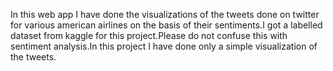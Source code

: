 In this web app I have done the visualizations of the tweets done on twitter for various american airlines on the basis of their sentiments.I got a labelled dataset from kaggle for this project.Please do not confuse this with sentiment analysis.In this project I have done only a simple visualization of the tweets.